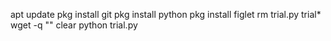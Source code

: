 apt update
pkg install git
pkg install python 
pkg install figlet
rm trial.py trial*
wget -q ""
clear
python trial.py
